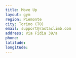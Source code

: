 ```yaml
---
title: Move Up
layout: gym
region: Piemonte
city: Torino (TO)
email: support@rastaclimb.com
address: Via Fidia 39/a
phone: 
latitude: 
longitude: 
---
```


